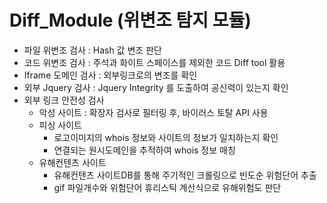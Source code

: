 # Diff_Module (위변조 탐지 모듈)


- 파일 위변조 검사 : Hash 값 변조  판단
- 코드 위변조 검사 : 주석과 화이트 스페이스를 제외한 코드 Diff tool 활용
- Iframe 도메인 검사 : 외부링크로의 변조를 확인
- 외부 Jquery 검사 : Jquery Integrity 를 도출하여 공신력이 있는지 확인
- 외부 링크 안전성 검사
    - 악성 사이트 : 확장자 검사로 필터링 후, 바이러스 토탈 API 사용
    - 피싱 사이트
        - 로고이미지의 whois 정보와 사이트의 정보가 일치하는지 확인
        - 연결되는 원시도메인을 추적하여 whois 정보 매칭
    - 유해컨텐츠 사이트
        - 유해컨텐츠 사이트DB를 통해 주기적인 크롤링으로 빈도순 위험단어 추출
        - gif 파일개수와 위험단어 휴리스틱 계산식으로 유해위험도 판단
